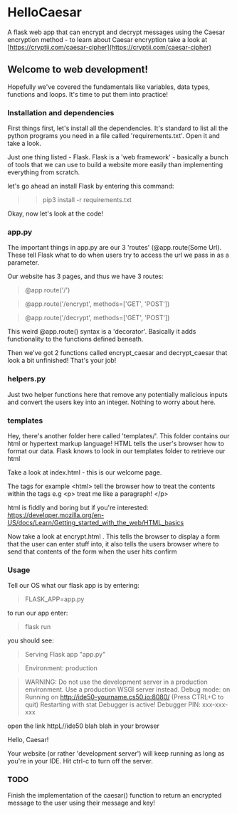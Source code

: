 # HelloCaesar

A flask web app that can encrypt and decrypt messages using the Caesar encryption method - to learn about Caesar encryption take a look at [https://cryptii.com/caesar-cipher](https://cryptii.com/caesar-cipher)

## Welcome to web development!

Hopefully we've covered the fundamentals like variables, data types, functions and loops. It's time to put them into practice!

### Installation and dependencies

First things first, let's install all the dependencies. It's standard to list all the python programs you need in a file called 'requirements.txt'. Open it and take a look.

Just one thing listed - Flask. Flask is a 'web framework' - basically a bunch of tools that we can use to build a website more easily than implementing everything from scratch.

let's go ahead an install Flask by entering this command:

>> pip3 install -r requirements.txt

Okay, now let's look at the code!

### app.py

The important things in app.py are our 3 'routes' (@app.route(Some Url). These tell Flask what to do when users try to access the url we pass in as a parameter.

Our website has 3 pages, and thus we have 3 routes:

> @app.route('/')

> @app.route('/encrypt', methods=['GET', 'POST'])

> @app.route('/decrypt', methods=['GET', 'POST'])

This weird @app.route() syntax is a 'decorator'. Basically it adds functionality to the functions defined beneath.

Then we've got 2 functions called encrypt_caesar and decrypt_caesar that look a bit unfinished! That's your job!

### helpers.py

Just two helper functions here that remove any potentially malicious inputs and convert the users key into an integer. Nothing to worry about here.


### templates

Hey, there's another folder here called 'templates/'. This folder contains our html or hypertext markup language! HTML tells the user's browser how to format our data. Flask knows to look in our templates folder to retrieve our html

Take a look at index.html - this is our welcome page.

The tags for example \<html> tell the browser how to treat the contents within the tags e.g \<p> treat me like a paragraph! \</p>

html is fiddly and boring but if you're interested: https://developer.mozilla.org/en-US/docs/Learn/Getting_started_with_the_web/HTML_basics

Now take a look at encrypt.html . This tells the browser to display a form that the user can enter stuff into, it also tells the users browser where to send that contents of the form when the user hits confirm

### Usage

Tell our OS what our flask app is by entering:

> FLASK_APP=app.py

to run our app enter:

> flask run

you should see:

 > Serving Flask app "app.py"

 > Environment: production

 > WARNING: Do not use the development server in a production environment.
 > Use a production WSGI server instead.
 > Debug mode: on
 > Running on http://ide50-yourname.cs50.io:8080/ (Press CTRL+C to quit)
 > Restarting with stat
 > Debugger is active!
 > Debugger PIN: xxx-xxx-xxx

open the  link httpL//ide50 blah blah in your browser

Hello, Caesar!

Your website (or rather 'development server') will keep running as long as you're in your IDE. Hit ctrl-c to turn off the server.

### TODO

Finish the implementation of the caesar() function to return an encrypted message to the user using their message and key!


